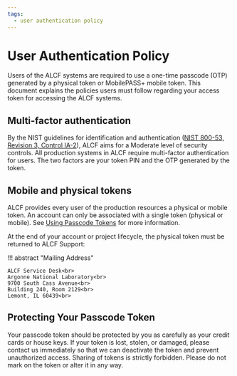 ```yaml
---
tags:
  - user authentication policy
---
```


# User Authentication Policy

Users of the ALCF systems are required to use a one-time passcode (OTP) generated by a physical token or MobilePASS+ mobile token. This document explains the policies users must follow regarding your access token for accessing the ALCF systems.

## Multi-factor authentication

By the NIST guidelines for identification and authentication ([NIST 800-53, Revision 3, Control IA-2](https://csrc.nist.gov/pubs/sp/800/53/r3/upd3/final)), ALCF aims for a Moderate level of security controls. All production systems in ALCF require multi-factor authentication for users. The two factors are your token PIN and the OTP generated by the token.

## Mobile and physical tokens

ALCF provides every user of the production resources a physical or mobile token. An account can only be associated with a single token (physical or mobile). See [Using Passcode Tokens](https://www.alcf.anl.gov/support-center/account-and-project-management/alcf-passcode-tokens) for more information.

At the end of your account or project lifecycle, the physical token must be returned to ALCF Support:

!!! abstract "Mailing Address"

	ALCF Service Desk<br>
	Argonne National Laboratory<br>
	9700 South Cass Avenue<br>
	Building 240, Room 2129<br>
	Lemont, IL 60439<br>

## Protecting Your Passcode Token

Your passcode token should be protected by you as carefully as your credit cards or house keys. If your token is lost, stolen, or damaged, please contact us immediately so that we can deactivate the token and prevent unauthorized access. Sharing of tokens is strictly forbidden. Please do not mark on the token or alter it in any way.
